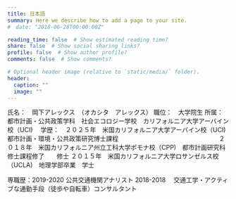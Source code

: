 ```yaml
---
title: 日本語
summary: Here we describe how to add a page to your site.
#　date: "2018-06-28T00:00:00Z"

reading_time: false  # Show estimated reading time?
share: false  # Show social sharing links?
profile: false  # Show author profile?
comments: false  # Show comments?

# Optional header image (relative to `static/media/` folder).
header:
  caption: ""
  image: ""
---
```

氏名：　岡下アレックス　（オカシタ　アレックス）
職位：　大学院生
所属：都市計画・公共政策学科　社会エコロジー学校　カリフォルニア大学アーバイン校（UCI)　
学歴：　２０２５年　米国カリフォルニア大学アーバイン校（UCI)　都市計画・環境・公共政策研究博士課程　　　　　　　　　　　　　　　　
        ２０１８年　米国カリフォルニア州立工科大学ポモナ校（CPP)　都市計画研究科修士課程修了　　修士
        ２０１５年　米国カリフォルニア大学ロサンゼルス校（UCLA)　地理学部卒業　学士

専職歴：2019-2020 公共交通機関アナリスト
       2018-2018 　交通工学・アクティブな通勤手段（徒歩や自転車）コンサルタント
